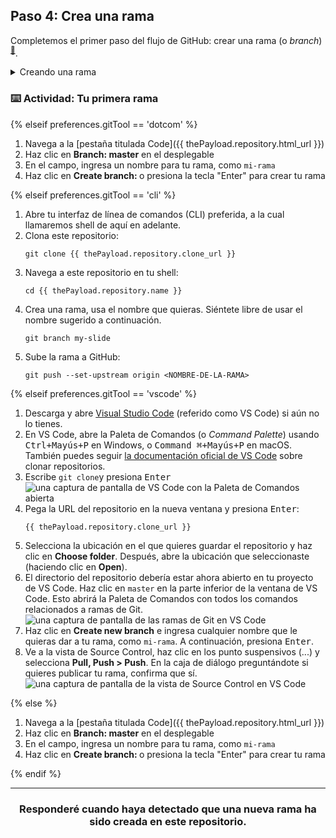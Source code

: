 ## Paso 4: Crea una rama

Completemos el primer paso del flujo de GitHub: crear una rama (o _branch_) <sup>[:book:](https://help.github.com/articles/github-glossary/#branch)</sup>.

<details><summary>Creando una rama</summary>

## Creando una rama

:tv: [Video: Ramas](https://www.youtube.com/watch?v=xgQmu81G1yY)

Acabas de aprender cómo crear una rama—el primer paso del flujo de GitHub. 

Las ramas son una parte importante del flujo de GitHub porque nos permite separar nuestro trabajo de la rama principal o `master`. En otras palabras, el trabajo de todos está a salvo mientras aportas contribuciones. 

### Tips para usar ramas
Un solo proyecto puede tener cientos de ramas, cada una sugiriendo un nuevo cambio a la rama principal o `master`.

La mejor manera de mantener tus ramas organizadas en un equipo es mantenerlas concisas y efímeras. En otras palabras, una sola rama debería representar solamente una nueva característica o una corrección de errores. Esto permite que haya menos confusión entre colaboradores cuando las ramas solamente están activas por unos días antes de que sean fusionadas <sup>[:book:](https://help.github.com/articles/github-glossary/#merge)</sup> con la rama principal o `master`.  

<hr>
</details>

### :keyboard: Actividad: Tu primera rama

{% elseif preferences.gitTool == 'dotcom' %}
1. Navega a la  [pestaña titulada Code]({{ thePayload.repository.html_url }})
2. Haz clic en **Branch: master** en el desplegable
3. En el campo, ingresa un nombre para tu rama, como `mi-rama`
4. Haz clic en **Create branch: <nombre>** o presiona la tecla "Enter" para crear tu rama
      
{% elseif preferences.gitTool == 'cli' %}
1. Abre tu interfaz de línea de comandos (CLI) preferida, a la cual llamaremos shell de aquí en adelante.  
1. Clona este repositorio:
      ```shell
      git clone {{ thePayload.repository.clone_url }}
      ```
1. Navega a este repositorio en tu shell:
      ```shell
      cd {{ thePayload.repository.name }}
      ```
1. Crea una rama, usa el nombre que quieras. Siéntete libre de usar el nombre sugerido a continuación.  
      ```shell
      git branch my-slide
      ```
1. Sube la rama a GitHub:
      ```
      git push --set-upstream origin <NOMBRE-DE-LA-RAMA>
      ```

{% elseif preferences.gitTool == 'vscode' %}
1. Descarga y abre [Visual Studio Code](https://code.visualstudio.com/Download) (referido como VS Code) si aún no lo tienes.
1. En VS Code, abre la Paleta de Comandos (o _Command Palette_) usando <kbd>Ctrl+Mayús+P</kbd> en Windows, o <kbd>Command ⌘+Mayús+P</kbd> en macOS. También puedes seguir [la documentación oficial de VS Code](https://code.visualstudio.com/docs/editor/versioncontrol#_cloning-a-repository) sobre clonar repositorios.
1. Escribe `git clone`y presiona <kbd>Enter</kbd>
      ![una captura de pantalla de VS Code con la Paleta de Comandos abierta](https://user-images.githubusercontent.com/16547949/53639288-bcf9ec80-3bf6-11e9-9d18-d97167168248.png)
1. Pega la URL del repositorio en la nueva ventana y presiona <kbd>Enter</kbd>:
      ```shell
      {{ thePayload.repository.clone_url }}
      ```
1. Selecciona la ubicación en el que quieres guardar el repositorio y haz clic en **Choose folder**. Después, abre la ubicación que seleccionaste (haciendo clic en **Open**).  
1. El directorio del repositorio debería estar ahora abierto en tu proyecto de VS Code. Haz clic en `master` en la parte inferior de la ventana de VS Code. Esto abrirá la Paleta de Comandos con todos los comandos relacionados a ramas de Git. 
      ![una captura de pantalla de las ramas de Git en VS Code](https://user-images.githubusercontent.com/16547949/53639606-adc76e80-3bf7-11e9-98ac-bd41ae2b40db.png)
1. Haz clic en **Create new branch** e ingresa cualquier nombre que le quieras dar a tu rama, como `mi-rama`. A continuación, presiona <kbd>Enter</kbd>.
1. Ve a la vista de Source Control, haz clic en los punto suspensivos (...) y selecciona **Pull, Push > Push**. En la caja de diálogo preguntándote si quieres publicar tu rama, confirma que sí.
      ![una captura de pantalla de la vista de Source Control en VS Code](https://user-images.githubusercontent.com/16547949/53640015-ee73b780-3bf8-11e9-8c90-be9022b9555a.png)

{% else %}

1. Navega a la  [pestaña titulada Code]({{ thePayload.repository.html_url }})
2. Haz clic en **Branch: master** en el desplegable
3. En el campo, ingresa un nombre para tu rama, como `mi-rama`
4. Haz clic en **Create branch: <nombre>** o presiona la tecla "Enter" para crear tu rama

{% endif %}
<hr>
<h3 align="center">Responderé cuando haya detectado que una nueva rama ha sido creada en este repositorio.</h3>
